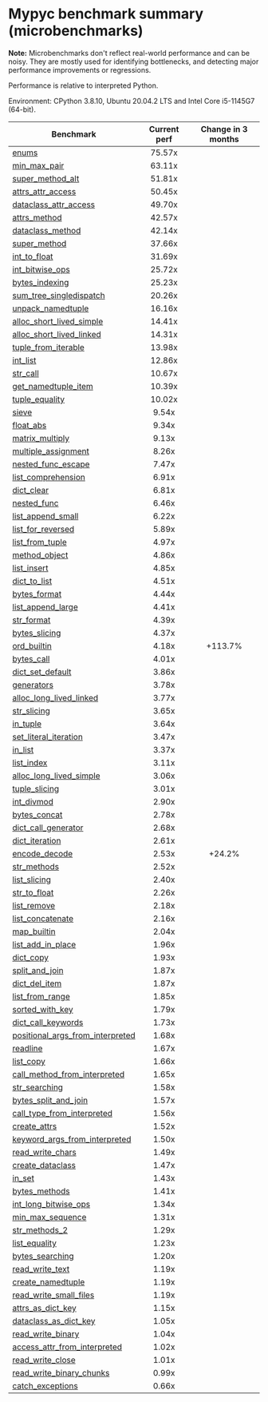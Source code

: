 # Mypyc benchmark summary (microbenchmarks)

**Note:** Microbenchmarks don't reflect real-world performance and can be noisy.
           They are mostly used for identifying bottlenecks, and detecting major performance
           improvements or regressions.

Performance is relative to interpreted Python.

Environment: CPython 3.8.10, Ubuntu 20.04.2 LTS and Intel Core i5-1145G7 (64-bit).

| Benchmark | Current perf | Change in 3 months |
| --- | :---: | :---: |
| [enums](benchmarks/enums.md) | 75.57x |  |
| [min_max_pair](benchmarks/min_max_pair.md) | 63.11x |  |
| [super_method_alt](benchmarks/super_method_alt.md) | 51.81x |  |
| [attrs_attr_access](benchmarks/attrs_attr_access.md) | 50.45x |  |
| [dataclass_attr_access](benchmarks/dataclass_attr_access.md) | 49.70x |  |
| [attrs_method](benchmarks/attrs_method.md) | 42.57x |  |
| [dataclass_method](benchmarks/dataclass_method.md) | 42.14x |  |
| [super_method](benchmarks/super_method.md) | 37.66x |  |
| [int_to_float](benchmarks/int_to_float.md) | 31.69x |  |
| [int_bitwise_ops](benchmarks/int_bitwise_ops.md) | 25.72x |  |
| [bytes_indexing](benchmarks/bytes_indexing.md) | 25.23x |  |
| [sum_tree_singledispatch](benchmarks/sum_tree_singledispatch.md) | 20.26x |  |
| [unpack_namedtuple](benchmarks/unpack_namedtuple.md) | 16.16x |  |
| [alloc_short_lived_simple](benchmarks/alloc_short_lived_simple.md) | 14.41x |  |
| [alloc_short_lived_linked](benchmarks/alloc_short_lived_linked.md) | 14.31x |  |
| [tuple_from_iterable](benchmarks/tuple_from_iterable.md) | 13.98x |  |
| [int_list](benchmarks/int_list.md) | 12.86x |  |
| [str_call](benchmarks/str_call.md) | 10.67x |  |
| [get_namedtuple_item](benchmarks/get_namedtuple_item.md) | 10.39x |  |
| [tuple_equality](benchmarks/tuple_equality.md) | 10.02x |  |
| [sieve](benchmarks/sieve.md) | 9.54x |  |
| [float_abs](benchmarks/float_abs.md) | 9.34x |  |
| [matrix_multiply](benchmarks/matrix_multiply.md) | 9.13x |  |
| [multiple_assignment](benchmarks/multiple_assignment.md) | 8.26x |  |
| [nested_func_escape](benchmarks/nested_func_escape.md) | 7.47x |  |
| [list_comprehension](benchmarks/list_comprehension.md) | 6.91x |  |
| [dict_clear](benchmarks/dict_clear.md) | 6.81x |  |
| [nested_func](benchmarks/nested_func.md) | 6.46x |  |
| [list_append_small](benchmarks/list_append_small.md) | 6.22x |  |
| [list_for_reversed](benchmarks/list_for_reversed.md) | 5.89x |  |
| [list_from_tuple](benchmarks/list_from_tuple.md) | 4.97x |  |
| [method_object](benchmarks/method_object.md) | 4.86x |  |
| [list_insert](benchmarks/list_insert.md) | 4.85x |  |
| [dict_to_list](benchmarks/dict_to_list.md) | 4.51x |  |
| [bytes_format](benchmarks/bytes_format.md) | 4.44x |  |
| [list_append_large](benchmarks/list_append_large.md) | 4.41x |  |
| [str_format](benchmarks/str_format.md) | 4.39x |  |
| [bytes_slicing](benchmarks/bytes_slicing.md) | 4.37x |  |
| [ord_builtin](benchmarks/ord_builtin.md) | 4.18x | +113.7% |
| [bytes_call](benchmarks/bytes_call.md) | 4.01x |  |
| [dict_set_default](benchmarks/dict_set_default.md) | 3.86x |  |
| [generators](benchmarks/generators.md) | 3.78x |  |
| [alloc_long_lived_linked](benchmarks/alloc_long_lived_linked.md) | 3.77x |  |
| [str_slicing](benchmarks/str_slicing.md) | 3.65x |  |
| [in_tuple](benchmarks/in_tuple.md) | 3.64x |  |
| [set_literal_iteration](benchmarks/set_literal_iteration.md) | 3.47x |  |
| [in_list](benchmarks/in_list.md) | 3.37x |  |
| [list_index](benchmarks/list_index.md) | 3.11x |  |
| [alloc_long_lived_simple](benchmarks/alloc_long_lived_simple.md) | 3.06x |  |
| [tuple_slicing](benchmarks/tuple_slicing.md) | 3.01x |  |
| [int_divmod](benchmarks/int_divmod.md) | 2.90x |  |
| [bytes_concat](benchmarks/bytes_concat.md) | 2.78x |  |
| [dict_call_generator](benchmarks/dict_call_generator.md) | 2.68x |  |
| [dict_iteration](benchmarks/dict_iteration.md) | 2.61x |  |
| [encode_decode](benchmarks/encode_decode.md) | 2.53x | +24.2% |
| [str_methods](benchmarks/str_methods.md) | 2.52x |  |
| [list_slicing](benchmarks/list_slicing.md) | 2.40x |  |
| [str_to_float](benchmarks/str_to_float.md) | 2.26x |  |
| [list_remove](benchmarks/list_remove.md) | 2.18x |  |
| [list_concatenate](benchmarks/list_concatenate.md) | 2.16x |  |
| [map_builtin](benchmarks/map_builtin.md) | 2.04x |  |
| [list_add_in_place](benchmarks/list_add_in_place.md) | 1.96x |  |
| [dict_copy](benchmarks/dict_copy.md) | 1.93x |  |
| [split_and_join](benchmarks/split_and_join.md) | 1.87x |  |
| [dict_del_item](benchmarks/dict_del_item.md) | 1.87x |  |
| [list_from_range](benchmarks/list_from_range.md) | 1.85x |  |
| [sorted_with_key](benchmarks/sorted_with_key.md) | 1.79x |  |
| [dict_call_keywords](benchmarks/dict_call_keywords.md) | 1.73x |  |
| [positional_args_from_interpreted](benchmarks/positional_args_from_interpreted.md) | 1.68x |  |
| [readline](benchmarks/readline.md) | 1.67x |  |
| [list_copy](benchmarks/list_copy.md) | 1.66x |  |
| [call_method_from_interpreted](benchmarks/call_method_from_interpreted.md) | 1.65x |  |
| [str_searching](benchmarks/str_searching.md) | 1.58x |  |
| [bytes_split_and_join](benchmarks/bytes_split_and_join.md) | 1.57x |  |
| [call_type_from_interpreted](benchmarks/call_type_from_interpreted.md) | 1.56x |  |
| [create_attrs](benchmarks/create_attrs.md) | 1.52x |  |
| [keyword_args_from_interpreted](benchmarks/keyword_args_from_interpreted.md) | 1.50x |  |
| [read_write_chars](benchmarks/read_write_chars.md) | 1.49x |  |
| [create_dataclass](benchmarks/create_dataclass.md) | 1.47x |  |
| [in_set](benchmarks/in_set.md) | 1.43x |  |
| [bytes_methods](benchmarks/bytes_methods.md) | 1.41x |  |
| [int_long_bitwise_ops](benchmarks/int_long_bitwise_ops.md) | 1.34x |  |
| [min_max_sequence](benchmarks/min_max_sequence.md) | 1.31x |  |
| [str_methods_2](benchmarks/str_methods_2.md) | 1.29x |  |
| [list_equality](benchmarks/list_equality.md) | 1.23x |  |
| [bytes_searching](benchmarks/bytes_searching.md) | 1.20x |  |
| [read_write_text](benchmarks/read_write_text.md) | 1.19x |  |
| [create_namedtuple](benchmarks/create_namedtuple.md) | 1.19x |  |
| [read_write_small_files](benchmarks/read_write_small_files.md) | 1.19x |  |
| [attrs_as_dict_key](benchmarks/attrs_as_dict_key.md) | 1.15x |  |
| [dataclass_as_dict_key](benchmarks/dataclass_as_dict_key.md) | 1.05x |  |
| [read_write_binary](benchmarks/read_write_binary.md) | 1.04x |  |
| [access_attr_from_interpreted](benchmarks/access_attr_from_interpreted.md) | 1.02x |  |
| [read_write_close](benchmarks/read_write_close.md) | 1.01x |  |
| [read_write_binary_chunks](benchmarks/read_write_binary_chunks.md) | 0.99x |  |
| [catch_exceptions](benchmarks/catch_exceptions.md) | 0.66x |  |
